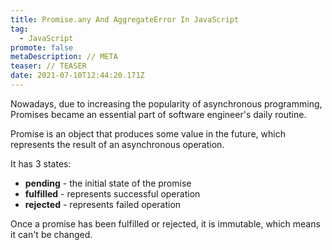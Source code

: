 ```yaml
---
title: Promise.any And AggregateError In JavaScript
tag:
  - JavaScript
promote: false
metaDescription: // META
teaser: // TEASER
date: 2021-07-10T12:44:20.171Z
---
```

Nowadays, due to increasing the popularity of asynchronous programming, Promises became an essential part of software engineer's daily routine.

Promise is an object that produces some value in the future, which represents the result of an asynchronous operation.

It has 3 states:

* **pending** - the initial state of the promise
* **fulfilled** - represents successful operation
* **rejected** - represents failed operation

Once a promise has been fulfilled or rejected, it is immutable, which means it can't be changed.